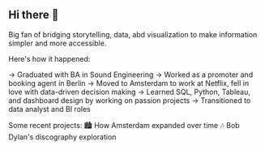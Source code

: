 ## Hi there 👋

<!--
**ben-baror/ben-baror** is a ✨ _special_ ✨ repository because its `README.md` (this file) appears on your GitHub profile.

Here are some ideas to get you started:

- 🔭 I’m currently working on ...
- 🌱 I’m currently learning ...
- 👯 I’m looking to collaborate on ...
- 🤔 I’m looking for help with ...
- 💬 Ask me about ...
- 📫 How to reach me: ...
- 😄 Pronouns: ...
- ⚡ Fun fact: ...
-->
Big fan of bridging storytelling, data, abd visualization to make information simpler and more accessible.

Here's how it happened:

→ Graduated with BA in Sound Engineering
→ Worked as a promoter and booking agent in Berlin
→ Moved to Amsterdam to work at Netflix, fell in love with data-driven decision making
→ Learned SQL, Python, Tableau, and dashboard design by working on passion projects
→ Transitioned to data analyst and BI roles 

Some recent projects:
🏙️ How Amsterdam expanded over time
🎶 Bob Dylan's discography exploration
